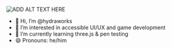![ADD ALT TEXT HERE](https://img.shields.io/badge/%F0%9F%87%B5%F0%9F%87%B8_FREE_PALESTINE-techforpalestine.org-000?labelColor=grey&color=D83838&link=https%3A%2F%2Ftechforpalestine.org%2Flearn-more)
- 👋 Hi, I’m @hydraworks
- 👀 I’m interested in accessible UI/UX and game development
- 🌱 I’m currently learning three.js & pen testing
- 😄 Pronouns: he/him

<!---
hydraworks/hydraworks is a ✨ special ✨ repository because its `README.md` (this file) appears on your GitHub profile.
You can click the Preview link to take a look at your changes.
--->
